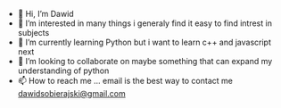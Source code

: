 - 👋 Hi, I’m Dawid
- 👀 I’m interested in many things i generaly find it easy to find intrest in subjects
- 🌱 I’m currently learning Python but i want to learn c++ and javascript next
- 💞️ I’m looking to collaborate on maybe something that can expand my understanding of python
- 📫 How to reach me ... email is the best way to contact me dawidsobierajski@gmail.com
